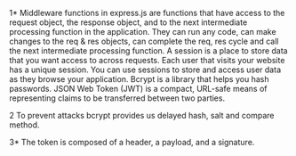 <!-- Answers to the Short Answer Essay Questions go here -->
1* Middleware functions in express.js are functions that have access to the request object, the response object, and to the next intermediate processing function in the application. They can run any code, can make changes to the req & res objects, can complete the req, res cycle and call the next intermediate processing function. A session is a place to store data that you want access to across requests. Each user that visits your website has a unique session.  You can use sessions to store and access user data as they browse your application. Bcrypt is a library that helps you hash passwords. JSON Web Token (JWT) is a compact, URL-safe means of representing claims to be transferred between two parties.

2 To prevent attacks bcrypt provides us delayed hash, salt and compare method.

3* The token is composed of a header, a payload, and a signature.